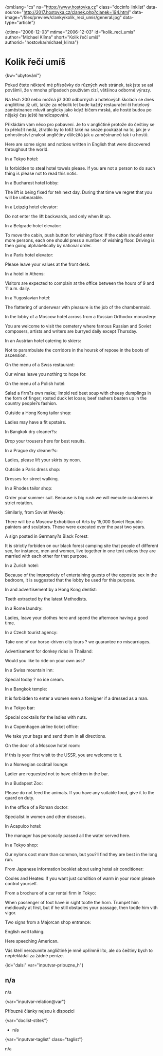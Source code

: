 
{xml:lang="cs" ns="https://www.hostovka.cz" class="docinfo linklist" data-source="http://2017.hostovka.cz/clanek.php?clanek=194.html" data-image="/files/preview/clanky/kolik\_reci\_umis/general.jpg" data-type="article"}

{ctime="2006-12-03" mtime="2006-12-03" id="kolik\_reci\_umis" author="Michael Klíma" short="Kolik řečí umíš" authorid="hostovka/michael_klima"}

# Kolik řečí umíš

<!-- generated attribute kw by user_updatekw.sh on 2020-07-05, do not edit -->

{kw="ubytování"}

Pokud čtete některé mé příspěvky do různých web stránek, tak jste se asi povšimli, že v mnoha případech používám cizí, většinou odborné výrazy.

Na těch 200 nebo možná již 300 odborných a hotelových školách se dnes angličtina již učí, takže za několik let bude každý restaurační či hotelový zaměstnanec mluvit anglicky jako když bičem mrská, ale hosté budou po nějaký čas ještě handicapováni.

Přikládám vám něco pro pobavení. Je to v angličtině protože do češtiny se to přeložit nedá, ztratilo by to totiž také na snaze poukázat na to, jak je v pohostinství znalost angličtiny důležitá jak u zaměstnanců tak i u hostů.

Here are some signs and notices written in English that were discovered throughout the world.

In a Tokyo hotel:

Is forbidden to steal hotel towels please. If you are not a person to do such thing is please not to read this notis.

In a Bucharest hotel lobby:

The lift is being fixed for teh next day. During that time we regret that you will be unbearable.

In a Leipzig hotel elevator:

Do not enter the lift backwards, and only when lit up.

In a Belgrade hotel elevator:

To move the cabin, push button for wishing floor. If the cabin should enter more persons, each one should press a number of wishing floor. Driving is then going alphabetically by national order.

In a Paris hotel elevator:

Please leave your values at the front desk.

In a hotel in Athens:

Visitors are expected to complain at the office between the hours of 9 and 11 a.m. daily.

In a Yugoslavian hotel:

The flattering of underwear with pleasure is the job of the chambermaid.

In the lobby of a Moscow hotel across from a Russian Orthodox monastery:

You are welcome to visit the cemetery where famous Russian and Soviet composers, artists and writers are burryed daily except Thursday.

In an Austrian hotel catering to skiers:

Not to parambulate the corridors in the hoursk of repose in the boots of ascension.

On the menu of a Swss restaurant:

Our wines leave you nothing to hope for.

On the menu of a Polish hotel:

Salad a firm?s own make; limpid red beet soup with cheesy dumplings in the form of finger; rosted duck let loose; beef rashers beaten up in the country people?s fashion.

Outside a Hong Kong tailor shop:

Ladies may have a fit upstairs.

In Bangkok dry cleaner?s:

Drop your trousers here for best results.

In a Prague dry cleaner?s:

Ladies, please lift your skirts by noon.

Outside a Paris dress shop:

Dresses for street walking.

In a Rhodes tailor shop:

Order your summer suit. Because is big rush we will execute customers in strict rotation.

Similarly, from Soviet Weekly:

There will be a Moscow Exhobition of Arts by 15,000 Soviet Republic painters and sculptors. These were executed over the past two years.

A sign posted in Germany?s Black Forest:

It is strictly forbiden on our black forest camping site that people of different sex, for instance, men and women, live together in one tent unless they are married with each other for that purpose.

In a Zurich hotel:

Because of the impropriety of entertaining guests of the opposite sex in the bedroom, it is suggested that the lobby be used for this purpose.

In and advertisement by a Hong Kong dentist:

Teeth extracted by the latest Methodists.

In a Rome laundry:

Ladies, leave your clothes here and spend the afternoon having a good time.

In a Czech tourist agency:

Take one of our horse-driven city tours ? we guarantee no miscarriages.

Advertisement for donkey rides in Thailand:

Would you like to ride on your own ass?

In a Swiss mountain inn:

Special today ? no ice cream.

In a Bangkok temple:

It is forbidden to enter a women even a foreigner if a dressed as a man.

In a Tokyo bar:

Special cocktails for the ladies with nuts.

In a Copenhagen airline ticket office:

We take your bags and send them in all directions.

On the door of a Moscow hotel room:

If this is your first wisit to the USSR, you are welcome to it.

In a Norwegian cocktail lounge:

Ladier are requested not to have children in the bar.

In a Budapest Zoo:

Please do not feed the animals. If you have any suitable food, give it to the quard on duty.

In the office of a Roman doctor:

Specialist in women and other diseases.

In Acapulco hotel:

The manager has personally passed all the water served here.

In a Tokyo shop:

Our nylons cost more than common, but you?ll find they are best in the long run.

From Japanese information booklet about using hotel air conditioner:

Cooles and Heates: If you want just condition of warm in your room please control yourself.

From a brochure of a car rental firm in Tokyo:

When passenger of foot have in sight tootle the horn. Trumpet him meldiously at first, but if he still obstacles your passage, then tootle him vith vigor.

Two signs from a Majorcan shop entrance:

English well talking.

Here speeching American.

Vás kteří nerozumíte angličtině je mně upřímně líto, ale do češtiny bych to nepřekládal za žádné peníze.

{id="dalsi" var="inputvar-pribuzne_h"}

## n/a

n/a

{var="inputvar-relation@var"}

Příbuzné články nejsou k dispozici

{var="doclist-stitek"}

  * n/a

{var="inputvar-taglist" class="taglist"}

n/a


